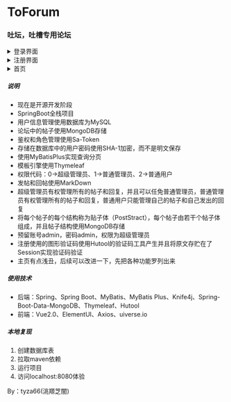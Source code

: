 # ToForum
### 吐坛，吐槽专用论坛
<details><summary>登录界面</summary>
<img src="./效果/登录.png"/>
</details>
<details><summary>注册界面</summary>
<img src="./效果/注册.png"/>
</details>
<details><summary>首页</summary>
<img src="./效果/首页.png"/>
</details>

##### 说明
- 现在是开源开发阶段
- SpringBoot全栈项目
- 用户信息管理使用数据库为MySQL
- 论坛中的帖子使用MongoDB存储
- 鉴权和角色管理使用Sa-Token
- 存储在数据库中的用户密码使用SHA-1加密，而不是明文保存
- 使用MyBatisPlus实现查询分页
- 模板引擎使用Thymeleaf
- 权限代码：0->超级管理员、1->普通管理员、2->普通用户
- 发帖和回帖使用MarkDown
- 超级管理员有权管理所有的帖子和回复，并且可以任免普通管理员，普通管理员有权管理所有的帖子和回复，普通用户只能管理自己的帖子和自己发出的回复
- 将每个帖子的每个结构称为贴子体（PostStract），每个帖子由若干个帖子体组成，并且帖子结构使用MongoDB存储
- 预留账号admin，密码admin，权限为超级管理员
- 注册使用的图形验证码使用Hutool的验证码工具产生并且将原文存贮在了Session实现验证码验证
- 主页有点浅丑，后续可以改进一下，先把各种功能罗列出来



##### 使用技术

- 后端：Spring、Spring Boot、MyBatis、MyBatis Plus、Knife4j、Spring-Boot-Data-MongoDB、Thymeleaf、Hutool
- 前端：Vue2.0、ElementUI、Axios、uiverse.io

##### 本地复现

1. 创建数据库表
2. 拉取maven依赖
3. 运行项目
4. 访问localhost:8080体验

By：tyza66(洮羱芝闇)